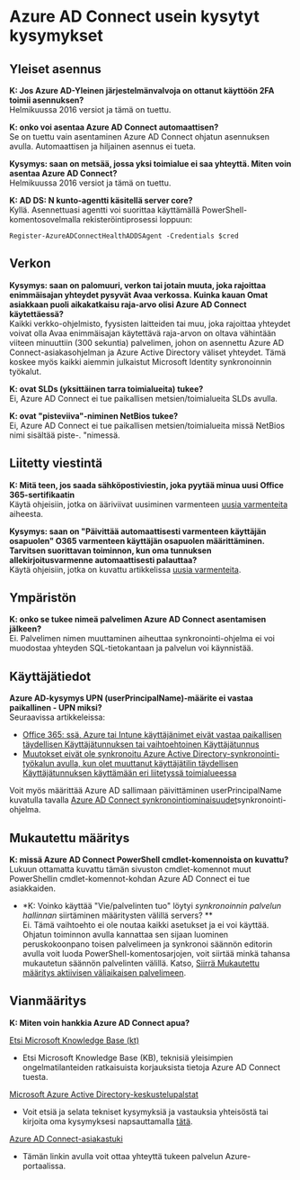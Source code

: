 <properties
    pageTitle="Azure AD Connect: Usein kysytyt kysymykset | Microsoft Azure"
    description="Tämä sivu on usein kysyttyjä kysymyksiä Azure AD Connect."
    services="active-directory"
    documentationCenter=""
    authors="billmath"
    manager="femila"
    editor="curtand"/>

<tags
    ms.service="active-directory"
    ms.workload="identity"
    ms.tgt_pltfrm="na"
    ms.devlang="na"
    ms.topic="article"
    ms.date="08/08/2016"
    ms.author="billmath"/>

# <a name="azure-ad-connect-faq"></a>Azure AD Connect usein kysytyt kysymykset

## <a name="general-installation"></a>Yleiset asennus
**K: Jos Azure AD-Yleinen järjestelmänvalvoja on ottanut käyttöön 2FA toimii asennuksen?**  
Helmikuussa 2016 versiot ja tämä on tuettu.

**K: onko voi asentaa Azure AD Connect automaattisen?**  
Se on tuettu vain asentaminen Azure AD Connect ohjatun asennuksen avulla. Automaattisen ja hiljainen asennus ei tueta.

**Kysymys: saan on metsää, jossa yksi toimialue ei saa yhteyttä. Miten voin asentaa Azure AD Connect?**  
Helmikuussa 2016 versiot ja tämä on tuettu.

**K: AD DS: N kunto-agentti käsitellä server core?**  
Kyllä. Asennettuasi agentti voi suorittaa käyttämällä PowerShell-komentosovelmalla rekisteröintiprosessi loppuun: 

`Register-AzureADConnectHealthADDSAgent -Credentials $cred`

## <a name="network"></a>Verkon
**Kysymys: saan on palomuuri, verkon tai jotain muuta, joka rajoittaa enimmäisajan yhteydet pysyvät Avaa verkossa. Kuinka kauan Omat asiakkaan puoli aikakatkaisu raja-arvo olisi Azure AD Connect käytettäessä?**  
Kaikki verkko-ohjelmisto, fyysisten laitteiden tai muu, joka rajoittaa yhteydet voivat olla Avaa enimmäisajan käytettävä raja-arvon on oltava vähintään viiteen minuuttiin (300 sekuntia) palvelimen, johon on asennettu Azure AD Connect-asiakasohjelman ja Azure Active Directory väliset yhteydet. Tämä koskee myös kaikki aiemmin julkaistut Microsoft Identity synkronoinnin työkalut.

**K: ovat SLDs (yksittäinen tarra toimialueita) tukee?**  
Ei, Azure AD Connect ei tue paikallisen metsien/toimialueita SLDs avulla.

**K: ovat "pisteviiva"-niminen NetBios tukee?**  
Ei, Azure AD Connect ei tue paikallisen metsien/toimialueita missä NetBios nimi sisältää piste-. "nimessä.

## <a name="federation"></a>Liitetty viestintä
**K: Mitä teen, jos saada sähköpostiviestin, joka pyytää minua uusi Office 365-sertifikaatin**  
Käytä ohjeisiin, jotka on ääriviivat uusiminen varmenteen [uusia varmenteita](active-directory-aadconnect-o365-certs.md) aiheesta.

**Kysymys: saan on "Päivittää automaattisesti varmenteen käyttäjän osapuolen" O365 varmenteen käyttäjän osapuolen määrittäminen. Tarvitsen suorittavan toiminnon, kun oma tunnuksen allekirjoitusvarmenne automaattisesti palauttaa?**  
Käytä ohjeisiin, jotka on kuvattu artikkelissa [uusia varmenteita](active-directory-aadconnect-o365-certs.md).

## <a name="environment"></a>Ympäristön
**K: onko se tukee nimeä palvelimen Azure AD Connect asentamisen jälkeen?**  
Ei. Palvelimen nimen muuttaminen aiheuttaa synkronointi-ohjelma ei voi muodostaa yhteyden SQL-tietokantaan ja palvelun voi käynnistää.

## <a name="identity-data"></a>Käyttäjätiedot
**Azure AD-kysymys UPN (userPrincipalName)-määrite ei vastaa paikallinen - UPN miksi?**  
Seuraavissa artikkeleissa:

- [Office 365: ssä, Azure tai Intune käyttäjänimet eivät vastaa paikallisen täydellisen Käyttäjätunnuksen tai vaihtoehtoinen Käyttäjätunnus](https://support.microsoft.com/en-us/kb/2523192)
- [Muutokset eivät ole synkronoitu Azure Active Directory-synkronointi-työkalun avulla, kun olet muuttanut käyttäjätilin täydellisen Käyttäjätunnuksen käyttämään eri liitetyssä toimialueessa](https://support.microsoft.com/en-us/kb/2669550)

Voit myös määrittää Azure AD sallimaan päivittäminen userPrincipalName kuvatulla tavalla [Azure AD Connect synkronointiominaisuudet](active-directory-aadconnectsyncservice-features.md)synkronointi-ohjelma.

## <a name="custom-configuration"></a>Mukautettu määritys
**K: missä Azure AD Connect PowerShell cmdlet-komennoista on kuvattu?**  
Lukuun ottamatta kuvattu tämän sivuston cmdlet-komennot muut PowerShellin cmdlet-komennot-kohdan Azure AD Connect ei tue asiakkaiden.

* *K: Voinko käyttää "Vie/palvelinten tuo" löytyi *synkronoinnin palvelun hallinnan* siirtäminen määritysten välillä servers? **  
Ei. Tämä vaihtoehto ei ole noutaa kaikki asetukset ja ei voi käyttää. Ohjatun toiminnon avulla kannattaa sen sijaan luominen peruskokoonpano toisen palvelimeen ja synkronoi säännön editorin avulla voit luoda PowerShell-komentosarjojen, voit siirtää minkä tahansa mukautetun säännön palvelinten välillä. Katso, [Siirrä Mukautettu määritys aktiivisen väliaikaisen palvelimeen](active-directory-aadconnect-upgrade-previous-version.md#move-custom-configuration-from-active-to-staging-server).

## <a name="troubleshooting"></a>Vianmääritys
**K: Miten voin hankkia Azure AD Connect apua?**

[Etsi Microsoft Knowledge Base (kt)](https://www.microsoft.com/en-us/Search/result.aspx?q=azure%20active%20directory%20connect&form=mssupport)

- Etsi Microsoft Knowledge Base (KB), teknisiä yleisimpien ongelmatilanteiden ratkaisuista korjauksista tietoja Azure AD Connect tuesta.

[Microsoft Azure Active Directory-keskustelupalstat](https://social.msdn.microsoft.com/Forums/azure/en-US/home?forum=WindowsAzureAD)

- Voit etsiä ja selata tekniset kysymyksiä ja vastauksia yhteisöstä tai kirjoita oma kysymyksesi napsauttamalla [tätä](https://social.msdn.microsoft.com/Forums/azure/en-US/newthread?category=windowsazureplatform&forum=WindowsAzureAD&prof=required).

[Azure AD Connect-asiakastuki](https://manage.windowsazure.com/?getsupport=true)

- Tämän linkin avulla voit ottaa yhteyttä tukeen palvelun Azure-portaalissa.
